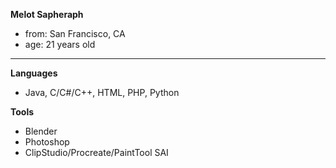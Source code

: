 **Melot Sapheraph**

- from: San Francisco, CA
- age: 21 years old

---

**Languages**
- Java, C/C#/C++, HTML, PHP, Python

**Tools**
- Blender
- Photoshop
- ClipStudio/Procreate/PaintTool SAI
